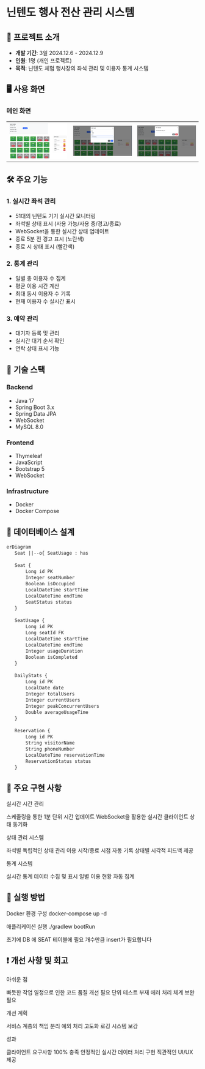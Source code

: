 # 닌텐도 행사 전산 관리 시스템

## 📌 프로젝트 소개
- **개발 기간**: 3일 2024.12.6 - 2024.12.9 
- **인원**: 1명 (개인 프로젝트)
- **목적**: 닌텐도 체험 행사장의 좌석 관리 및 이용자 통계 시스템

## 🖥 사용 화면
### 메인 화면
<table>
 <tr>
   <td><img src="./docs/main1.png" width="300" /></td>
   <td><img src="./docs/detail2.png" width="300"/></td>
  <td><img src="./docs/detail3.png" width="300"/></td>
 </tr>
</table>

## 🛠 주요 기능
### 1. 실시간 좌석 관리
- 51대의 닌텐도 기기 실시간 모니터링
- 좌석별 상태 표시 (사용 가능/사용 중/경고/종료)
- WebSocket을 통한 실시간 상태 업데이트
- 종료 5분 전 경고 표시 (노란색)
- 종료 시 상태 표시 (빨간색)

### 2. 통계 관리
- 일별 총 이용자 수 집계
- 평균 이용 시간 계산
- 최대 동시 이용자 수 기록
- 현재 이용자 수 실시간 표시

### 3. 예약 관리
- 대기자 등록 및 관리
- 실시간 대기 순서 확인
- 연락 상태 표시 기능

## 🔧 기술 스택
### Backend
- Java 17
- Spring Boot 3.x
- Spring Data JPA
- WebSocket
- MySQL 8.0

### Frontend
- Thymeleaf
- JavaScript
- Bootstrap 5
- WebSocket

### Infrastructure
- Docker
- Docker Compose

## 💾 데이터베이스 설계
```mermaid
erDiagram
   Seat ||--o{ SeatUsage : has

   Seat {
       Long id PK
       Integer seatNumber
       Boolean isOccupied
       LocalDateTime startTime
       LocalDateTime endTime
       SeatStatus status
   }

   SeatUsage {
       Long id PK
       Long seatId FK
       LocalDateTime startTime
       LocalDateTime endTime
       Integer usageDuration
       Boolean isCompleted
   }

   DailyStats {
       Long id PK
       LocalDate date
       Integer totalUsers
       Integer currentUsers
       Integer peakConcurrentUsers
       Double averageUsageTime
   }

   Reservation {
       Long id PK
       String visitorName
       String phoneNumber
       LocalDateTime reservationTime
       ReservationStatus status
   }
```
## 🚀 주요 구현 사항

실시간 시간 관리

스케줄링을 통한 1분 단위 시간 업데이트
WebSocket을 활용한 실시간 클라이언트 상태 동기화


상태 관리 시스템

좌석별 독립적인 상태 관리
이용 시작/종료 시점 자동 기록
상태별 시각적 피드백 제공


통계 시스템

실시간 통계 데이터 수집 및 표시
일별 이용 현황 자동 집계



## 📝 실행 방법
Docker 환경 구성
docker-compose up -d

애플리케이션 실행
./gradlew bootRun

초기에 DB 에 SEAT 테이블에 필요 개수만큼 insert가 필요합니다

## ❗ 개선 사항 및 회고
아쉬운 점

빠듯한 작업 일정으로 인한 코드 품질 개선 필요
단위 테스트 부재
에러 처리 체계 보완 필요

개선 계획

서비스 계층의 책임 분리
예외 처리 고도화
로깅 시스템 보강

성과

클라이언트 요구사항 100% 충족
안정적인 실시간 데이터 처리 구현
직관적인 UI/UX 제공


